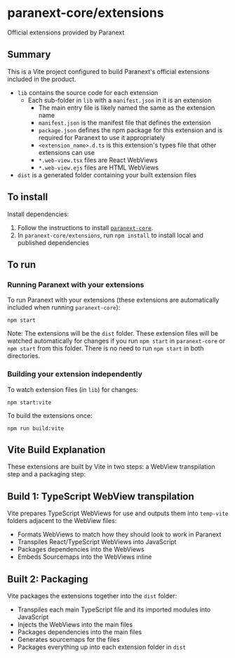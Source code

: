 # paranext-core/extensions

Official extensions provided by Paranext

## Summary

This is a Vite project configured to build Paranext's official extensions included in the product.

- `lib` contains the source code for each extension
  - Each sub-folder in `lib` with a `manifest.json` in it is an extension
    - The main entry file is likely named the same as the extension name
    - `manifest.json` is the manifest file that defines the extension
    - `package.json` defines the npm package for this extension and is required for Paranext to use it appropriately
    - `<extension_name>.d.ts` is this extension's types file that other extensions can use
    - `*.web-view.tsx` files are React WebViews
    - `*.web-view.ejs` files are HTML WebViews
- `dist` is a generated folder containing your built extension files

## To install

Install dependencies:

1. Follow the instructions to install [`paranext-core`](https://github.com/paranext/paranext-core#developer-install).
2. In `paranext-core/extensions`, run `npm install` to install local and published dependencies

## To run

### Running Paranext with your extensions

To run Paranext with your extensions (these extensions are automatically included when running `paranext-core`):

`npm start`

Note: The extensions will be the `dist` folder. These extension files will be watched automatically for changes if you run `npm start` in `paranext-core` or `npm start` from this folder. There is no need to run `npm start` in both directories.

### Building your extension independently

To watch extension files (in `lib`) for changes:

`npm start:vite`

To build the extensions once:

`npm run build:vite`

## Vite Build Explanation

These extensions are built by Vite in two steps: a WebView transpilation step and a packaging step:

## Build 1: TypeScript WebView transpilation

Vite prepares TypeScript WebViews for use and outputs them into `temp-vite` folders adjacent to the WebView files:

- Formats WebViews to match how they should look to work in Paranext
- Transpiles React/TypeScript WebViews into JavaScript
- Packages dependencies into the WebViews
- Embeds Sourcemaps into the WebViews inline

## Built 2: Packaging

Vite packages the extensions together into the `dist` folder:

- Transpiles each main TypeScript file and its imported modules into JavaScript
- Injects the WebViews into the main files
- Packages dependencies into the main files
- Generates sourcemaps for the files
- Packages everything up into each extension folder in `dist`
